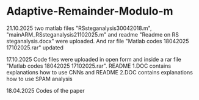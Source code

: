 # Adaptive-Remainder-Modulo-m
21.10.2025 two matlab files "RSsteganalysis30042018.m", "mainARM_RSsteganalysis21102025.m" and readme "Readme on RS steganalysis.docx" were uploaded. And rar file "Matlab codes 18042025 17102025.rar" updated

17.10.2025 Code files were uploaded in open form and inside a rar file "Matlab codes 18042025 17102025.rar".
README 1.DOC contains explanations how to use CNNs and README 2.DOC contains explanations how to use SPAM analysis

18.04.2025 Codes of the paper
